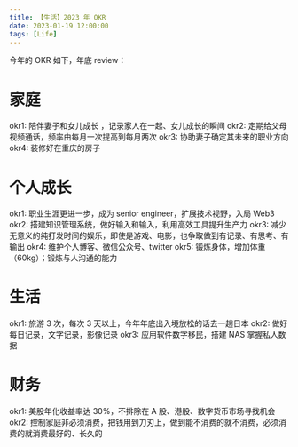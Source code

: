 ```yaml
---
title: 【生活】2023 年 OKR
date: 2023-01-19 12:00:00
tags: [Life]
---
```


今年的 OKR 如下，年底 review：

# 家庭
okr1: 陪伴妻子和女儿成长 ，记录家人在一起、女儿成长的瞬间
okr2: 定期给父母视频通话，频率由每月一次提高到每月两次
okr3: 协助妻子确定其未来的职业方向
okr4: 装修好在重庆的房子

# 个人成长
okr1: 职业生涯更进一步，成为 senior engineer，扩展技术视野，入局 Web3
okr2: 搭建知识管理系统，做好输入和输入，利用高效工具提升生产力
okr3: 减少无意义的纯打发时间的娱乐，即使是游戏、电影，也争取做到有记录、有思考、有输出
okr4: 维护个人博客、微信公众号、twitter
okr5: 锻炼身体，增加体重（60kg）；锻炼与人沟通的能力

# 生活
okr1: 旅游 3 次，每次 3 天以上，今年年底出入境放松的话去一趟日本
okr2: 做好每日记录，文字记录，影像记录
okr3: 应用软件数字移民，搭建 NAS 掌握私人数据

# 财务
okr1: 美股年化收益率达 30%，不排除在 A 股、港股、数字货币市场寻找机会
okr2: 控制家庭非必须消费，把钱用到刀刃上，做到能不消费的就不消费，必须消费的就消费最好的、长久的 